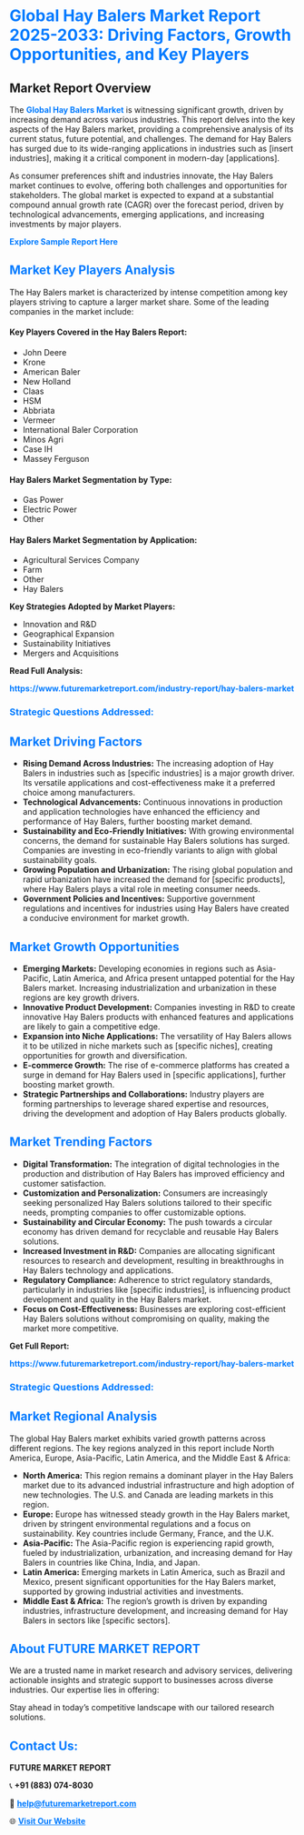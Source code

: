 <h1 style="color: #007BFF;">Global Hay Balers Market Report 2025-2033: Driving Factors, Growth Opportunities, and Key Players</h1>

<section id="overview">
<h2>Market Report Overview</h2>
<p>The <a href="https://www.futuremarketreport.com/industry-report/hay-balers-market" style="color: #007BFF; text-decoration: none;"><strong>Global Hay Balers Market</strong></a> is witnessing significant growth, driven by increasing demand across various industries. This report delves into the key aspects of the Hay Balers market, providing a comprehensive analysis of its current status, future potential, and challenges. The demand for Hay Balers has surged due to its wide-ranging applications in industries such as [insert industries], making it a critical component in modern-day [applications].</p>
<p>As consumer preferences shift and industries innovate, the Hay Balers market continues to evolve, offering both challenges and opportunities for stakeholders. The global market is expected to expand at a substantial compound annual growth rate (CAGR) over the forecast period, driven by technological advancements, emerging applications, and increasing investments by major players.</p>
</section>

<section id="overview">
<p><a href="https://www.futuremarketreport.com/request-sample/reportId=124808" style="color: #007BFF; text-decoration: none;"><strong>Explore Sample Report Here</strong></a></p>
</section>

<section id="key-players">
<h2 style="color: #007BFF;">Market Key Players Analysis</h2>
<p>The Hay Balers market is characterized by intense competition among key players striving to capture a larger market share. Some of the leading companies in the market include:</p>
<h4>Key Players Covered in the Hay Balers Report:</h4>
<ul><li>John Deere</li><li>Krone</li><li>American Baler</li><li>New Holland</li><li>Claas</li><li>HSM</li><li>Abbriata</li><li>Vermeer</li><li>International Baler Corporation</li><li>Minos Agri</li><li>Case IH</li><li>Massey Ferguson</li></ul>
<h4>Hay Balers Market Segmentation by Type:</h4>
<ul><li>Gas Power</li><li>Electric Power</li><li>Other</li></ul>

<h4>Hay Balers Market Segmentation by Application:</h4>
<ul><li>Agricultural Services Company</li><li>Farm</li><li>Other</li><li>Hay Balers</li></ul>
<p><strong>Key Strategies Adopted by Market Players:</strong></p>
<ul>
<li>Innovation and R&D</li>
<li>Geographical Expansion</li>
<li>Sustainability Initiatives</li>
<li>Mergers and Acquisitions</li>
</ul>
</section>

<section>
<p><strong>Read Full Analysis: </strong></p><a href="https://www.futuremarketreport.com/industry-report/hay-balers-market" style="color: #007BFF; text-decoration: none;"><strong>https://www.futuremarketreport.com/industry-report/hay-balers-market</strong></a>
<h3 style="color: #007BFF;">Strategic Questions Addressed:</h3>
</section>

<section id="driving-factors">
<h2 style="color: #007BFF;">Market Driving Factors</h2>
<ul>
<li><strong>Rising Demand Across Industries:</strong> The increasing adoption of Hay Balers in industries such as [specific industries] is a major growth driver. Its versatile applications and cost-effectiveness make it a preferred choice among manufacturers.</li>
<li><strong>Technological Advancements:</strong> Continuous innovations in production and application technologies have enhanced the efficiency and performance of Hay Balers, further boosting market demand.</li>
<li><strong>Sustainability and Eco-Friendly Initiatives:</strong> With growing environmental concerns, the demand for sustainable Hay Balers solutions has surged. Companies are investing in eco-friendly variants to align with global sustainability goals.</li>
<li><strong>Growing Population and Urbanization:</strong> The rising global population and rapid urbanization have increased the demand for [specific products], where Hay Balers plays a vital role in meeting consumer needs.</li>
<li><strong>Government Policies and Incentives:</strong> Supportive government regulations and incentives for industries using Hay Balers have created a conducive environment for market growth.</li>
</ul>
</section>

<section id="growth-opportunities">
<h2 style="color: #007BFF;">Market Growth Opportunities</h2>
<ul>
<li><strong>Emerging Markets:</strong> Developing economies in regions such as Asia-Pacific, Latin America, and Africa present untapped potential for the Hay Balers market. Increasing industrialization and urbanization in these regions are key growth drivers.</li>
<li><strong>Innovative Product Development:</strong> Companies investing in R&D to create innovative Hay Balers products with enhanced features and applications are likely to gain a competitive edge.</li>
<li><strong>Expansion into Niche Applications:</strong> The versatility of Hay Balers allows it to be utilized in niche markets such as [specific niches], creating opportunities for growth and diversification.</li>
<li><strong>E-commerce Growth:</strong> The rise of e-commerce platforms has created a surge in demand for Hay Balers used in [specific applications], further boosting market growth.</li>
<li><strong>Strategic Partnerships and Collaborations:</strong> Industry players are forming partnerships to leverage shared expertise and resources, driving the development and adoption of Hay Balers products globally.</li>
</ul>
</section>

<section id="trending-factors">
<h2 style="color: #007BFF;">Market Trending Factors</h2>
<ul>
<li><strong>Digital Transformation:</strong> The integration of digital technologies in the production and distribution of Hay Balers has improved efficiency and customer satisfaction.</li>
<li><strong>Customization and Personalization:</strong> Consumers are increasingly seeking personalized Hay Balers solutions tailored to their specific needs, prompting companies to offer customizable options.</li>
<li><strong>Sustainability and Circular Economy:</strong> The push towards a circular economy has driven demand for recyclable and reusable Hay Balers solutions.</li>
<li><strong>Increased Investment in R&D:</strong> Companies are allocating significant resources to research and development, resulting in breakthroughs in Hay Balers technology and applications.</li>
<li><strong>Regulatory Compliance:</strong> Adherence to strict regulatory standards, particularly in industries like [specific industries], is influencing product development and quality in the Hay Balers market.</li>
<li><strong>Focus on Cost-Effectiveness:</strong> Businesses are exploring cost-efficient Hay Balers solutions without compromising on quality, making the market more competitive.</li>
</ul>
</section>

<section>
<p><strong>Get Full Report: </strong></p><a href="https://www.futuremarketreport.com/industry-report/hay-balers-market" style="color: #007BFF; text-decoration: none;"><strong>https://www.futuremarketreport.com/industry-report/hay-balers-market</strong></a>
<h3 style="color: #007BFF;">Strategic Questions Addressed:</h3>
</section>


<section id="regional-analysis">
<h2 style="color: #007BFF;">Market Regional Analysis</h2>
<p>The global Hay Balers market exhibits varied growth patterns across different regions. The key regions analyzed in this report include North America, Europe, Asia-Pacific, Latin America, and the Middle East & Africa:</p>
<ul>
<li><strong>North America:</strong> This region remains a dominant player in the Hay Balers market due to its advanced industrial infrastructure and high adoption of new technologies. The U.S. and Canada are leading markets in this region.</li>
<li><strong>Europe:</strong> Europe has witnessed steady growth in the Hay Balers market, driven by stringent environmental regulations and a focus on sustainability. Key countries include Germany, France, and the U.K.</li>
<li><strong>Asia-Pacific:</strong> The Asia-Pacific region is experiencing rapid growth, fueled by industrialization, urbanization, and increasing demand for Hay Balers in countries like China, India, and Japan.</li>
<li><strong>Latin America:</strong> Emerging markets in Latin America, such as Brazil and Mexico, present significant opportunities for the Hay Balers market, supported by growing industrial activities and investments.</li>
<li><strong>Middle East & Africa:</strong> The region’s growth is driven by expanding industries, infrastructure development, and increasing demand for Hay Balers in sectors like [specific sectors].</li>
</ul>
</section>

<footer>
<h2 style="color: #007BFF;">About FUTURE MARKET REPORT</h2>
<p>We are a trusted name in market research and advisory services, delivering actionable insights and strategic support to businesses across diverse industries. Our expertise lies in offering:</p>

<p>Stay ahead in today’s competitive landscape with our tailored research solutions.</p>

<h2 style="color: #007BFF;">Contact Us:</h2>
<p><strong>FUTURE MARKET REPORT</strong></p>
<p>📞 <strong>+91 (883) 074-8030</strong></p>
<p>📧 <strong><a href="mailto:help@futuremarketreport.com" style="color: #007BFF;">help@futuremarketreport.com</a></strong></p>
<p>🌐 <strong><a href="https://www.futuremarketreport.com/" style="color: #007BFF;">Visit Our Website</a></strong></p>
</footer>